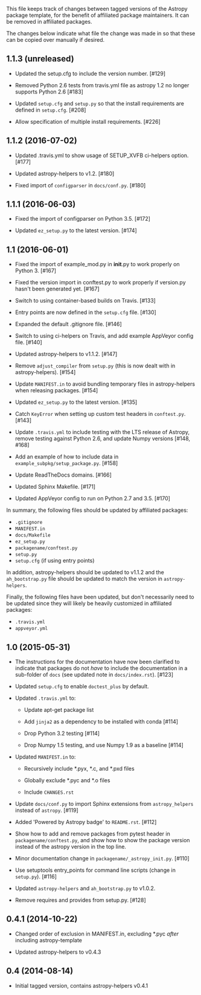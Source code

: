 This file keeps track of changes between tagged versions of the Astropy
package template, for the benefit of affiliated package maintainers. It can
be removed in affiliated packages.

The changes below indicate what file the change was made in so that these can
be copied over manually if desired.

1.1.3 (unreleased)
------------------

- Updated the setup.cfg to include the version number. [#129]

- Removed Python 2.6 tests from travis.yml file as astropy 1.2 no longer supports Python 2.6 [#183]

- Updated ``setup.cfg`` and ``setup.py`` so that the install requirements
  are defined in ``setup.cfg``. [#208]

- Allow specification of multiple install requirements. [#226]

1.1.2 (2016-07-02)
------------------

- Updated .travis.yml to show usage of SETUP_XVFB ci-helpers option. [#177]

- Updated astropy-helpers to v1.2. [#180]

- Fixed import of ``configparser`` in ``docs/conf.py``. [#180]

1.1.1 (2016-06-03)
------------------

- Fixed the import of configparser on Python 3.5. [#172]

- Updated ``ez_setup.py`` to the latest version. [#174]

1.1 (2016-06-01)
----------------

- Fixed the import of example_mod.py in __init__.py to work properly on
  Python 3. [#167]

- Fixed the version import in conftest.py to work properly if version.py
  hasn't been generated yet. [#167]

- Switch to using container-based builds on Travis. [#133]

- Entry points are now defined in the ``setup.cfg`` file. [#130]

- Expanded the default .gitignore file. [#146]

- Switch to using ci-helpers on Travis, and add example AppVeyor config file.
  [#140]

- Updated astropy-helpers to v1.1.2. [#147]

- Remove ``adjust_compiler`` from ``setup.py`` (this is now dealt with in
  astropy-helpers). [#154]

- Update ``MANIFEST.in`` to avoid bundling temporary files in astropy-helpers
  when releasing packages. [#154]

- Updated ``ez_setup.py`` to the latest version. [#135]

- Catch ``KeyError`` when setting up custom test headers in ``conftest.py``.
  [#143]

- Update ``.travis.yml`` to include testing with the LTS release of Astropy,
  remove testing against Python 2.6, and update Numpy versions [#148, #168]

- Add an example of how to include data in ``example_subpkg/setup_package.py``.
  [#158]

- Update ReadTheDocs domains. [#166]

- Updated Sphinx Makefile. [#171]

- Updated AppVeyor config to run on Python 2.7 and 3.5. [#170]

In summary, the following files should be updated by affiliated packages:

- ``.gitignore``
- ``MANIFEST.in``
- ``docs/Makefile``
- ``ez_setup.py``
- ``packagename/conftest.py``
- ``setup.py``
- ``setup.cfg`` (if using entry points)

In addition, astropy-helpers should be updated to v1.1.2 and the
``ah_bootstrap.py`` file should be updated to match the version in
``astropy-helpers``.

Finally, the following files have been updated, but don't necessarily need to
be updated since they will likely be heavily customized in affiliated packages:

- ``.travis.yml``
- ``appveyor.yml``

1.0 (2015-05-31)
----------------

- The instructions for the documentation have now been clarified to indicate
  that packages do not *have* to include the documentation in a sub-folder of
  ``docs`` (see updated note in ``docs/index.rst``). [#123]

- Updated ``setup.cfg`` to enable ``doctest_plus`` by default.

- Updated ``.travis.yml`` to:

  - Update apt-get package list

  - Add ``jinja2`` as a dependency to be installed with conda [#114]

  - Drop Python 3.2 testing [#114]

  - Drop Numpy 1.5 testing, and use Numpy 1.9 as a baseline [#114]

- Updated ``MANIFEST.in`` to:

  - Recursively include *.pyx, *.c, and *.pxd files

  - Globally exclude *.pyc and *.o files

  - Include ``CHANGES.rst``

- Update ``docs/conf.py`` to import Sphinx extensions from
  ``astropy_helpers`` instead of ``astropy``. [#119]

- Added 'Powered by Astropy badge' to ``README.rst``. [#112]

- Show how to add and remove packages from pytest header in
  ``packagename/conftest.py``, and show how to show the package version
  instead of the astropy version in the top line.

- Minor documentation change in ``packagename/_astropy_init.py``. [#110]

- Use setuptools entry_points for command line scripts (change in
  ``setup.py``). [#116]

- Updated ``astropy-helpers`` and ``ah_bootstrap.py`` to v1.0.2.

- Remove requires and provides from setup.py. [#128]

0.4.1 (2014-10-22)
------------------

- Changed order of exclusion in MANIFEST.in, excluding *.pyc *after* including
  astropy-template

- Updated astropy-helpers to v0.4.3

0.4 (2014-08-14)
----------------

- Initial tagged version, contains astropy-helpers v0.4.1
